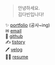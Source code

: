 > 안녕하세요.  
> 김다빈입니다!  

✨   [portfolio](https://abundant-playground-8c8.notion.site/ce7fca1d4f564e74b696db7d3c4467e3) (공사~ing)  
✉    [email](alalekqls22@naver.com)  
🍃   [github](https://github.com/dabinKim-0318)  
✍   [tistory](https://dabin-kim.tistory.com/)  
🖊    [velog](https://velog.io/@dabin)  
🙋‍♀️    [resume](https://github.com/dabinKim-0318/Resume)
